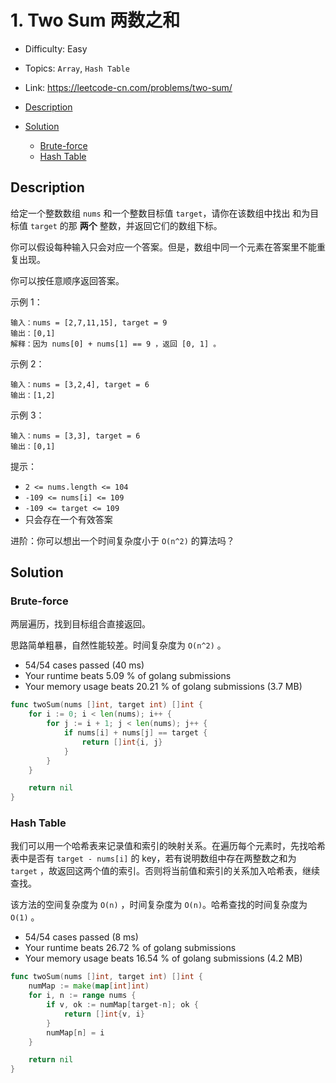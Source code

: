 <!-- omit in toc -->
# 1. Two Sum 两数之和

- Difficulty: Easy
- Topics: `Array`, `Hash Table`
- Link: https://leetcode-cn.com/problems/two-sum/

- [Description](#description)
- [Solution](#solution)
  - [Brute-force](#brute-force)
  - [Hash Table](#hash-table)

## Description

给定一个整数数组 `nums` 和一个整数目标值 `target`，请你在该数组中找出 和为目标值 `target`  的那 **两个** 整数，并返回它们的数组下标。

你可以假设每种输入只会对应一个答案。但是，数组中同一个元素在答案里不能重复出现。

你可以按任意顺序返回答案。


示例 1：
```
输入：nums = [2,7,11,15], target = 9
输出：[0,1]
解释：因为 nums[0] + nums[1] == 9 ，返回 [0, 1] 。
```
示例 2：
```
输入：nums = [3,2,4], target = 6
输出：[1,2]
```
示例 3：
```
输入：nums = [3,3], target = 6
输出：[0,1]
```

提示：

- `2 <= nums.length <= 104`
- `-109 <= nums[i] <= 109`
- `-109 <= target <= 109`
- 只会存在一个有效答案

进阶：你可以想出一个时间复杂度小于 `O(n^2)` 的算法吗？

## Solution

### Brute-force

两层遍历，找到目标组合直接返回。

思路简单粗暴，自然性能较差。时间复杂度为 `O(n^2)` 。

- 54/54 cases passed (40 ms)
- Your runtime beats 5.09 % of golang submissions
- Your memory usage beats 20.21 % of golang submissions (3.7 MB)

```go
func twoSum(nums []int, target int) []int {
	for i := 0; i < len(nums); i++ {
		for j := i + 1; j < len(nums); j++ {
			if nums[i] + nums[j] == target {
				return []int{i, j}
			}
		}
	}

	return nil
}
```

### Hash Table

我们可以用一个哈希表来记录值和索引的映射关系。在遍历每个元素时，先找哈希表中是否有 `target - nums[i]` 的 key，若有说明数组中存在两整数之和为 `target` ，故返回这两个值的索引。否则将当前值和索引的关系加入哈希表，继续查找。

该方法的空间复杂度为 `O(n)` ，时间复杂度为 `O(n)`。哈希查找的时间复杂度为 `O(1)` 。

- 54/54 cases passed (8 ms)
- Your runtime beats 26.72 % of golang submissions
- Your memory usage beats 16.54 % of golang submissions (4.2 MB)

```go
func twoSum(nums []int, target int) []int {
	numMap := make(map[int]int)
	for i, n := range nums {
		if v, ok := numMap[target-n]; ok {
			return []int{v, i}
		}
		numMap[n] = i
	}

	return nil
}
```
